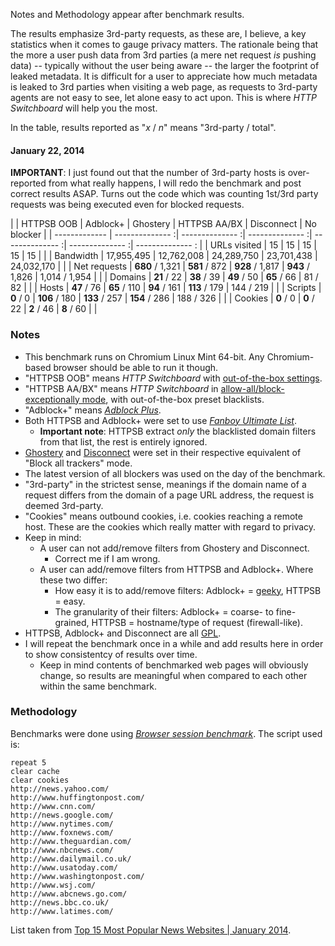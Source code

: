 Notes and Methodology appear after benchmark results.

The results emphasize 3rd-party requests, as these are, I believe, a key statistics when it comes to gauge privacy matters. The rationale being that the more a user push data from 3rd parties (a mere net request _is_ pushing data) -- typically without the user being aware -- the larger the footprint of leaked metadata. It is difficult for a user to appreciate how much metadata is leaked to 3rd parties when visiting a web page, as requests to 3rd-party agents are not easy to see, let alone easy to act upon. This is where _HTTP Switchboard_ will help you the most.

In the table, results reported as "_x_ / _n_" means "3rd-party / total".

#### January 22, 2014

**IMPORTANT**: I just found out that the number of 3rd-party hosts is over-reported from what really happens, I will redo the benchmark and post correct results ASAP. Turns out the code which was counting 1st/3rd party requests was being executed even for blocked requests.

|               | HTTPSB OOB      | Adblock+        | Ghostery        | HTTPSB AA/BX    | Disconnect      | No blocker |
| ------------- | -------------- :| -------------- :| -------------- :| -------------- :| -------------- :| -------------- : |
| URLs visited  |              15 |              15 |              15 |              15 |              15 |   |
| Bandwidth     |      17,955,495 |      12,762,008 |      24,289,750 |      23,701,438 |      24,032,170 |       |
| Net requests  | **680** / 1,321 |   **581** / 872 | **928** / 1,817 | **943** / 1,826 |   1,014 / 1,954 |   |
| Domains       |     **21** / 22 |     **38** / 39 |     **49** / 50 |     **65** / 66 |         81 / 82 |    |
| Hosts         |     **47** / 76 |    **65** / 110 |    **94** / 161 |   **113** / 179 |       144 / 219 |    |
| Scripts       |       **0** / 0 |   **106** / 180 |   **133** / 257 |   **154** / 286 |       188 / 326 |    |
| Cookies       |       **0** / 0 |      **0** / 22 |      **2** / 46 |      **8** / 60 |                 |   

### Notes
- This benchmark runs on Chromium Linux Mint 64-bit. Any Chromium-based browser should be able to run it though.
- "HTTPSB OOB" means *HTTP Switchboard* with [out-of-the-box settings](https://github.com/gorhill/httpswitchboard/wiki/How-to-use-HTTP-Switchboard:-Two-opposing-views#the-block-allallow-exceptionally-approach).
- "HTTPSB AA/BX" means *HTTP Switchboard* in [allow-all/block-exceptionally mode](/gorhill/httpswitchboard/wiki/How-to-use-HTTP-Switchboard:-Two-opposing-views#the-allow-allblock-exceptionally-approach), with out-of-the-box preset blacklists.
- "Adblock+" means [*Adblock Plus*](https://adblockplus.org/).
- Both HTTPSB and Adblock+ were set to use [*Fanboy Ultimate List*](http://www.fanboy.co.nz/filters.html).
    * **Important note**: HTTPSB extract _only_ the blacklisted domain filters from that list, the rest is entirely ignored.
- [Ghostery](http://www.ghostery.com/) and [Disconnect](https://disconnect.me/) were set in their respective equivalent of "Block all trackers" mode.
- The latest version of all blockers was used on the day of the benchmark.
- "3rd-party" in the strictest sense, meanings if the domain name of a request differs from the domain of a page URL address, the request is deemed 3rd-party.
- "Cookies" means outbound cookies, i.e. cookies reaching a remote host. These are the cookies which really matter with regard to privacy.
- Keep in mind:
    * A user can not add/remove filters from Ghostery and Disconnect.
        - Correct me if I am wrong.
    * A user can add/remove filters from HTTPSB and Adblock+. Where these two differ:
        - How easy it is to add/remove filters: Adblock+ = [geeky](https://adblockplus.org/en/filters), HTTPSB = easy.
        - The granularity of their filters: Adblock+ = coarse- to fine-grained, HTTPSB = hostname/type of request (firewall-like).
- HTTPSB, Adblock+ and Disconnect are all [GPL](http://en.wikipedia.org/wiki/GNU_General_Public_License).
- I will repeat the benchmark once in a while and add results here in order to show consistentcy of results over time.
    * Keep in mind contents of benchmarked web pages will obviously change, so results are meaningful when compared to each other within the same benchmark.

### Methodology

Benchmarks were done using [*Browser session benchmark*](https://github.com/gorhill/sessbench). The script used is:
```
repeat 5
clear cache
clear cookies
http://news.yahoo.com/
http://www.huffingtonpost.com/
http://www.cnn.com/
http://news.google.com/
http://www.nytimes.com/
http://www.foxnews.com/
http://www.theguardian.com/
http://www.nbcnews.com/
http://www.dailymail.co.uk/
http://www.usatoday.com/
http://www.washingtonpost.com/
http://www.wsj.com/
http://www.abcnews.go.com/
http://news.bbc.co.uk/
http://www.latimes.com/
```

List taken from [Top 15 Most Popular News Websites | January 2014](http://www.ebizmba.com/articles/news-websites).